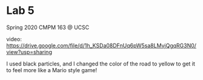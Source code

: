 # Lab 5
Spring 2020 CMPM 163 @ UCSC

video: https://drive.google.com/file/d/1h_KSDa08DFnUq6pW5sa8LMvjQgqRG3N0/view?usp=sharing

I used black particles, and I changed the color of the road to yellow to get it to feel more like a Mario style game!